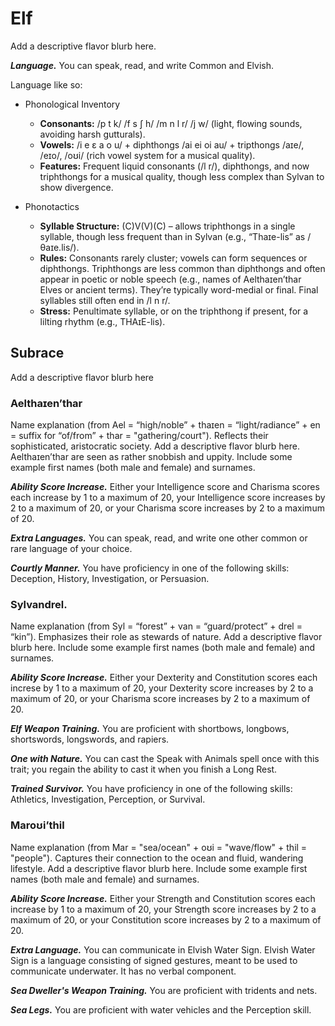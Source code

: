 # Elf

<note>
Add a descriptive flavor blurb here.
</note>

***Language.*** You can speak, read, and write Common and Elvish.

<note>
Language like so:

- Phonological Inventory
    - **Consonants:** /p t k/ /f s ʃ h/ /m n l r/ /j w/ (light, flowing sounds, avoiding harsh gutturals).
    - **Vowels:** /i e ɛ a o u/ + diphthongs /ai ei oi au/ + tripthongs /aɪe/, /eɪo/, /oʊi/ (rich vowel system for a musical quality).
    - **Features:** Frequent liquid consonants (/l r/), diphthongs, and now triphthongs for a musical quality, though less complex than Sylvan to show divergence.

- Phonotactics
    - **Syllable Structure:** (C)V(V)(C) – allows triphthongs in a single syllable, though less frequent than in Sylvan (e.g., “Thaɪe-lis” as /θaɪe.lis/).
    - **Rules:** Consonants rarely cluster; vowels can form sequences or diphthongs. Triphthongs are less common than diphthongs and often appear in poetic or noble speech (e.g., names of Aelthaɪen’thar Elves or ancient terms). They’re typically word-medial or final. Final syllables still often end in /l n r/.
    - **Stress:** Penultimate syllable, or on the triphthong if present, for a lilting rhythm (e.g., THAɪE-lis).
</note>

## Subrace

<note>
Add a descriptive flavor blurb here
</note>

### Aelthaɪen’thar

<note>
Name explanation (from Ael = “high/noble” + thaɪen = “light/radiance” + en = suffix for “of/from” + thar = "gathering/court"). Reflects their sophisticated, aristocratic society.
</note>

<note>
Add a descriptive flavor blurb here. Aelthaɪen’thar are seen as rather snobbish and uppity.
</note>

<note>
Include some example first names (both male and female) and surnames.
</note>

***Ability Score Increase.*** Either your Intelligence score and Charisma scores each increase by 1 to a maximum of 20, your Intelligence score increases by 2 to a maximum of 20, or your Charisma score increases by 2 to a maximum of 20.

***Extra Languages.*** You can speak, read, and write one other common or rare language of your choice.

***Courtly Manner.*** You have proficiency in one of the following skills: Deception, History, Investigation, or Persuasion.

### Sylvandrel.

<note>
Name explanation (from Syl = “forest” + van = “guard/protect” + drel = “kin”). Emphasizes their role as stewards of nature.
</note>

<note>
Add a descriptive flavor blurb here.
</note>

<note>
Include some example first names (both male and female) and surnames.
</note>

***Ability Score Increase.*** Either your Dexterity and Constitution scores each increse by 1 to a maximum of 20, your Dexterity score increases by 2 to a maximum of 20, or your Charisma score increases by 2 to a maximum of 20.

***Elf Weapon Training.*** You are proficient with shortbows, longbows, shortswords, longswords, and rapiers.

***One with Nature.*** You can cast the Speak with Animals spell once with this trait; you regain the ability to cast it when you finish a Long Rest.

***Trained Survivor.*** You have proficiency in one of the following skills: Athletics, Investigation, Perception, or Survival.

### Maroʊi’thil

<note>
Name explanation (from Mar = "sea/ocean" + oʊi = "wave/flow" + thil = "people"). Captures their connection to the ocean and fluid, wandering lifestyle.
</note>

<note>
Add a descriptive flavor blurb here.
</note>

<note>
Include some example first names (both male and female) and surnames.
</note>

***Ability Score Increase.*** Either your Strength and Constitution scores each increase by 1 to a maximum of 20, your Strength score increases by 2 to a maximum of 20, or your Constitution score increases by 2 to a maximum of 20.

***Extra Language.*** You can communicate in Elvish Water Sign. Elvish Water Sign is a language consisting of signed gestures, meant to be used to communicate underwater. It has no verbal component.

***Sea Dweller's Weapon Training.*** You are proficient with tridents and nets.

***Sea Legs.*** You are proficient with water vehicles and the Perception skill.